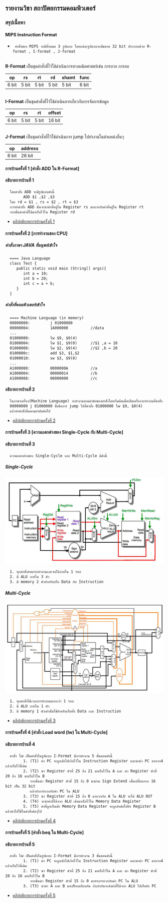 ## รายงานวิชา สถาปัตยกรรมคอมพิวเตอร์

### สรุปเนื้อหา
#### MIPS Instruction Format 
*      คำสั่งของ MIPS จะมีทั้งหมด 3 รูปแบบ โดยเเต่ละรูปแบบจะมีขนาด 32 bit ประกอบด้วย R-format , I-format , J-format 

<br>**R-Format** เป็นชุดคำสั่งที่ไว้ใช้ดำเนินการทางคณิตศาสตร์เช่น การบวก การลบ

|op     |rs     |rt     |rd     |shamt  |func   |
| ----- | ----- | ----- | ----- | ----- | ----- |
|6 bit  |5 bit  |5 bit  |5 bit  |5 bit  |6 bit  |

<br>**I-Format** เป็นชุดคำสั่งที่ไว้ใช้ดำเนินการเกี่ยวกับการจัดการข้อมูล

|op     |rs     |rt     |offset     |
| ----- | ----- | ----- | -----     | 
|6 bit  |5 bit  |5 bit  |16 bit     |

<br>**J-Format** เป็นชุดคำสั่งที่ไว้ใช้ดำเนินการ jump ไปทำงานในตำแหน่งอื่นๆ

|op     |address |
| ----- | -----  | 
|6 bit  |26 bit  |

#### การบ้านครั้งที่ 1 [คำสั่ง ADD ใน R-Format]
#### อธิบายการบ้านที่ 1
      โดยคำสั่ง ADD จะมีรูปแบบดังนี้
            ADD $1 ,$2 ,$3
      โดย rd = $1 , rs = $2 , rt = $3
      การทำคำสั่ง ADD นั้นจะนำค่าที่อยู่ใน Register rs มาบวกกับค่าที่อยู่ใน Register rt 
      จากนั้นนำค่าที่ได้มาเก็บไว้ใน Register rd
      
* [คลิปอธิบายการบ้านครั้งที่ 1](https://www.youtube.com/watch?v=xqGYD-_WAHE&t=12s)

#### การบ้านครั้งที่ 2 [การทำงานของ CPU]
##### คำสั่งภาษา JAVA ที่มนุษย์เข้าใจ
      ==== Java Language
      class Test {
         public static void main (String[] args){
            int a = 10;
            int b = 20;
            int c = a + b;
         }
      }
      
##### คำสั่งที่คอมพิวเตอร์เข้าใจ
      ==== Machine Language (in memory)
      00000000:         j 01000000
      00000004:         1A000000          //data
      ...
      01000000:         lw $9, $0(4)
      01000004:         lw $1, $9(0)      //$1 ,a = 10
      01000008:         lw $2, $9(4)      //$2 ,b = 20
      0100000c:         add $3, $1,$2
      01000010:         sw $3, $9(8)
      ...
      A1000000:         0000000A          //a
      A1000004:         00000014          //b
      A1000008:         00000000          //c
      
      
#### อธิบายการบ้านที่ 2
      ในภาษาเครื่อง(Machine Language) จะทำงานตามลำดับของคำสั่งโดยเริ่มต้นเมื่อเปิดเครื่องจะทำงานที่คำสั่ง 
      00000000 j 01000000 ซึ่งคือการ jump ไปที่คำสั่ง 01000000 lw $9, $0(4)
      แล้วทำคำสั่งอื่นตามลำดับต่อไป
      
* [คลิปอธิบายการบ้านครั้งที่ 2](https://www.youtube.com/watch?v=xqGYD-_WAHE&t=12s)

#### การบ้านครั้งที่ 3 [ความเเตกต่างของ Single-Cycle กับ Multi-Cycle]
#### อธิบายการบ้านที่ 3
      ความเเตกต่างของ Single-Cycle และ Multi-Cycle มีดังนี้

##### Single-Cycle

![รูปที่ 1](SingleCycle.jpg)

      1. ทุกคำสั่งสามารถทำงานเเละจบได้ภายใน 1 รอบ
      2. มี ALU ภายใน 3 ตัว
      3. มี memory 2 ตัวสำหรับเก็บ Data กับ Instruction


##### Multi-Cycle

![รูปที่ 2](MultiCycle.jpg)

      1. ทุกคำสั่งใช้เวลาการทำงานมากกว่า 1 รอบ 
      2. มี ALU ภายใน 1 ตัว
      3. มี memory 1 ตัวเท่านั้นใช้สำหรับเก็บทั้ง Data เเละ Instruction

* [คลิปอธิบายการบ้านครั้งที่ 3](https://www.youtube.com/watch?v=O_0tx7ZDCJY)


#### การบ้านครั้งที่ 4 [คำสั่ง Load word (lw) ใน Multi-Cycle]
#### อธิบายการบ้านที่ 4
      คำสั่ง lw เป็นคำสั่งในรูปแบบ I-Format มีการทำงาน 5 ขั้นตอนดังนี้
            1. (T1) ค่า PC จะถูกเข้าไปเก้บไว้ใน Instruction Register และนำค่า PC มาบวก4 เเล้วเก็บไว้ที่เดิม
            2. (T2) นำ Register ตัวที่ 25 ถึง 21 มาเก็บไว้ใน A และ นำ Register ตัวที่ 20 ถึง 16 มาเก็บไว้ใน B
               จากนั้นนำ Register ตัวที่ 15 ถึง 0 มาผ่าน Sign Extend เพื่อเปลี่ยนจาก 16 bit เป็น 32 bit
               แล้วทำการบวกกับค่า PC ใน ALU
            3. (T3) นำ Register ตัวที่ 15 ถึง 0 มาบวกกับ A ใน ALU จะได้ ALU OUT 
            4. (T4) จะนำค่าที่ได้จาก ALU เข้ามาเก็บไว้ใน Memory Data Register
            5. (T5) ค่าที่ถูกเก็บเข้า Memory Data Register จะถูกส่งต่อไปยัง Register B แล้วนำไปใช้ในคำสั่งต่อๆไป
            
   * [คลิปอธิบายการบ้านครั้งที่ 4](https://www.youtube.com/watch?v=ycMAa37RAyA&t=28s)
   
   
#### การบ้านครั้งที่ 5 [คำสั่ง beq ใน Multi-Cycle]
#### อธิบายการบ้านที่ 5
      คำสั่ง lw เป็นคำสั่งในรูปแบบ I-Format มีการทำงาน 3 ขั้นตอนดังนี้
            1. (T1) ค่า PC จะถูกเข้าไปเก้บไว้ใน Instruction Register และนำค่า PC มาบวก4 เเล้วเก็บไว้ที่เดิม
            2. (T2) นำ Register ตัวที่ 25 ถึง 21 มาเก็บไว้ใน A และ นำ Register ตัวที่ 20 ถึง 16 มาเก็บไว้ใน B
               จากนั้นนำ Register ตัวที่ 15 ถึง 0 มาทำการบวกกับค่า PC ใน ALU
            3. (T3) นำค่า A และ B มาเปรียบเทียบกัน ถ้าเท่ากันจะส่งค่าที่ได้จาก ALU ไปเก็บยัง PC
            
   * [คลิปอธิบายการบ้านครั้งที่  5](https://www.youtube.com/watch?v=xlIhQ_dryE4&t=9s)

      
